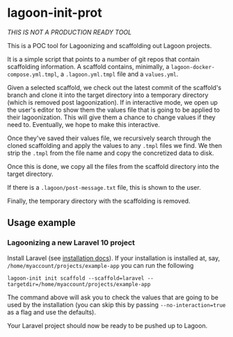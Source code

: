 # lagoon-init-prot

*THIS IS NOT A PRODUCTION READY TOOL*

This is a POC tool for Lagoonizing and scaffolding out Lagoon projects.

It is a simple script that points to a number of git repos that contain scaffolding information.
A scaffold contains, minimally, a `lagoon-docker-compose.yml.tmpl`, a `.lagoon.yml.tmpl` file and a `values.yml`.

Given a selected scaffold, we check out the latest commit of the scaffold's branch and clone it into the target directory into a temporary directory (which is removed post lagoonization).
If in interactive mode, we open up the user's editor to show them the values file that is going to be applied to their lagoonization.
This will give them a chance to change values if they need to. Eventually, we hope to make this interactive.

Once they've saved their values file, we recursively search through the cloned scaffolding and apply the values to any `.tmpl` files we find.
We then strip the `.tmpl` from the file name and copy the concretized data to disk.

Once this is done, we copy all the files from the scaffold directory into the target directory.

If there is a `.lagoon/post-message.txt` file, this is shown to the user.

Finally, the temporary directory with the scaffolding is removed.


## Usage example

### Lagoonizing a new Laravel 10 project

Install Laravel (see [installation docs](https://laravel.com/docs/10.x/installation#getting-started-on-linux)).
If your installation is installed at, say, `/home/myaccount/projects/example-app` you can run the following

```
lagoon-init init scaffold --scaffold=laravel --targetdir=/home/myaccount/projects/example-app
```

The command above will ask you to check the values that are going to be used by the installation (you can skip this by
 passing `--no-interaction=true` as a flag and use the defaults).

Your Laravel project should now be ready to be pushed up to Lagoon.